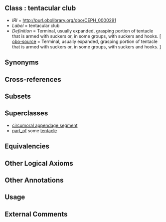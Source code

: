 
## Class : tentacular club

 * *IRI* = http://purl.obolibrary.org/obo/CEPH_0000291
 * *Label* = tentacular club
 * *Definition* = Terminal, usually expanded, grasping portion of tentacle that is armed with suckers or, in some groups, with suckers and hooks. [ [obo-source](../../ce/oboInOwl#source.md) = Terminal, usually expanded, grasping portion of tentacle that is armed with suckers or, in some groups, with suckers and hooks. ]

## Synonyms


## Cross-references


## Subsets


## Superclasses

 * [circumoral appendage segment](../../CEPH/07/CEPH_0000307.md)
 * [part_of](../../BFO/50/BFO_0000050.md) some [tentacle](../../CEPH/56/CEPH_0000256.md)

## Equivalencies


## Other Logical Axioms


## Other Annotations


## Usage


## External Comments

